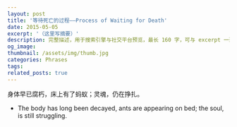 ```yaml
---
layout: post
title: '等待死亡的过程——Process of Waiting for Death'
date: 2015-05-05
excerpt: '（这里写摘要）'
description: 完整描述，用于搜索引擎与社交平台预览，最长 160 字，可与 excerpt 一致
og_image: 
thumbnail: /assets/img/thumb.jpg
categories: Phrases
tags: 
related_posts: true
---
```


身体早已腐朽，床上有了蚂蚁；灵魂，仍在挣扎。

- The body has long been decayed, ants are appearing on bed; the soul, is still struggling.